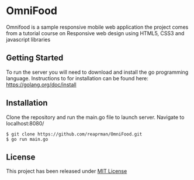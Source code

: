 # OmniFood
Omnifood is a sample responsive mobile web application the project comes from a tutorial course on Responsive web design using HTML5, CSS3 and javascript libraries

## Getting Started
To run the server you will need to download and install the go programming language. Instructions to for installation can be found here: https://golang.org/doc/install

## Installation
Clone the repository and run the main.go file to launch server. Navigate to 
localhost:8080/

```
$ git clone https://github.com/reaprman/OmniFood.git
$ go run main.go
```

## License
This project has been released under [MIT License](https://choosealicense.com/licenses/mit/)